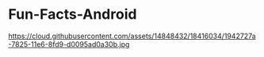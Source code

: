 # Fun-Facts-Android
https://cloud.githubusercontent.com/assets/14848432/18416034/1942727a-7825-11e6-8fd9-d0095ad0a30b.jpg
